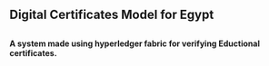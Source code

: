 <h2>Digital Certificates Model for Egypt<h2/>

<h4>A system made using hyperledger fabric for verifying Eductional certificates.<h4/>
